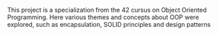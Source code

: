 This project is a specialization from the 42 cursus on Object Oriented Programming.
Here various themes and concepts about OOP were explored, such as encapsulation, SOLID principles and design patterns